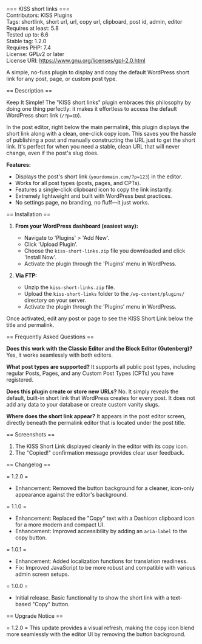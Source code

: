 === KISS short links ===  
Contributors: KISS Plugins  
Tags: shortlink, short url, url, copy url, clipboard, post id, admin, editor  
Requires at least: 5.8  
Tested up to: 6.6  
Stable tag: 1.2.0  
Requires PHP: 7.4  
License: GPLv2 or later  
License URI: https://www.gnu.org/licenses/gpl-2.0.html  

A simple, no-fuss plugin to display and copy the default WordPress short link for any post, page, or custom post type.  

== Description ==  

Keep It Simple! The "KISS short links" plugin embraces this philosophy by doing one thing perfectly: it makes it effortless to access the default WordPress short link (`/?p=ID`).  

In the post editor, right below the main permalink, this plugin displays the short link along with a clean, one-click copy icon. This saves you the hassle of publishing a post and manually constructing the URL just to get the short link. It's perfect for when you need a stable, clean URL that will never change, even if the post's slug does.  

**Features:**  
* Displays the post's short link (`yourdomain.com/?p=123`) in the editor.
* Works for all post types (posts, pages, and CPTs).
* Features a single-click clipboard icon to copy the link instantly.
* Extremely lightweight and built with WordPress best practices.
* No settings page, no branding, no fluff—it just works.

== Installation ==  

1.  **From your WordPress dashboard (easiest way):**  
    * Navigate to 'Plugins' > 'Add New'.
    * Click 'Upload Plugin'.
    * Choose the `kiss-short-links.zip` file you downloaded and click 'Install Now'.
    * Activate the plugin through the 'Plugins' menu in WordPress.

2.  **Via FTP:**  
    * Unzip the `kiss-short-links.zip` file.
    * Upload the `kiss-short-links` folder to the `/wp-content/plugins/` directory on your server.
    * Activate the plugin through the 'Plugins' menu in WordPress.

Once activated, edit any post or page to see the KISS Short Link below the title and permalink.

== Frequently Asked Questions ==  

**Does this work with the Classic Editor and the Block Editor (Gutenberg)?**
Yes, it works seamlessly with both editors.

**What post types are supported?**
It supports all public post types, including regular Posts, Pages, and any Custom Post Types (CPTs) you have registered.

**Does this plugin create or store new URLs?**
No. It simply reveals the default, built-in short link that WordPress creates for every post. It does not add any data to your database or create custom vanity slugs.

**Where does the short link appear?**
It appears in the post editor screen, directly beneath the permalink editor that is located under the post title.

== Screenshots ==

1.  The KISS Short Link displayed cleanly in the editor with its copy icon.
2.  The "Copied!" confirmation message provides clear user feedback.

== Changelog ==

= 1.2.0 =
* Enhancement: Removed the button background for a cleaner, icon-only appearance against the editor's background.

= 1.1.0 =
* Enhancement: Replaced the "Copy" text with a Dashicon clipboard icon for a more modern and compact UI.
* Enhancement: Improved accessibility by adding an `aria-label` to the copy button.

= 1.0.1 =
* Enhancement: Added localization functions for translation readiness.
* Fix: Improved JavaScript to be more robust and compatible with various admin screen setups.

= 1.0.0 =
* Initial release. Basic functionality to show the short link with a text-based "Copy" button.

== Upgrade Notice ==

= 1.2.0 =
This update provides a visual refresh, making the copy icon blend more seamlessly with the editor UI by removing the button background.
